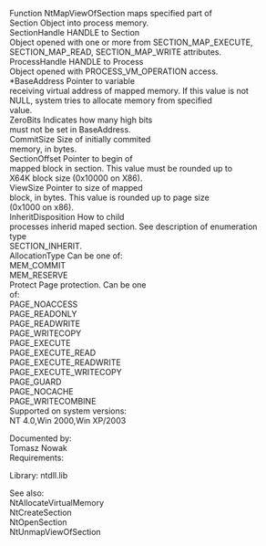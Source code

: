 Function NtMapViewOfSection maps specified part of \
Section Object into process memory. \
SectionHandle HANDLE to Section \
Object opened with one or more from SECTION\_MAP\_EXECUTE, \
SECTION\_MAP\_READ, SECTION\_MAP\_WRITE attributes. \
ProcessHandle HANDLE to Process \
Object opened with PROCESS\_VM\_OPERATION access. \
\*BaseAddress Pointer to variable \
receiving virtual address of mapped memory. If this value is not \
NULL, system tries to allocate memory from specified \
value. \
ZeroBits Indicates how many high bits \
must not be set in BaseAddress. \
CommitSize Size of initially commited \
memory, in bytes. \
SectionOffset Pointer to begin of \
mapped block in section. This value must be rounded up to \
X64K block size \(0x10000 on X86\). \
ViewSize Pointer to size of mapped \
block, in bytes. This value is rounded up to page size \
\(0x1000 on x86\). \
InheritDisposition How to child \
processes inherid maped section. See description of enumeration \
type \
SECTION\_INHERIT. \
AllocationType Can be one of: \
MEM\_COMMIT \
MEM\_RESERVE \
Protect Page protection. Can be one \
of: \
PAGE\_NOACCESS \
PAGE\_READONLY \
PAGE\_READWRITE \
PAGE\_WRITECOPY \
PAGE\_EXECUTE \
PAGE\_EXECUTE\_READ \
PAGE\_EXECUTE\_READWRITE \
PAGE\_EXECUTE\_WRITECOPY \
PAGE\_GUARD \
PAGE\_NOCACHE \
PAGE\_WRITECOMBINE \
Supported on system versions: \
NT 4.0,Win 2000,Win XP/2003

Documented by: \
Tomasz Nowak \
Requirements:

Library: ntdll.lib

See also: \
NtAllocateVirtualMemory \
NtCreateSection \
NtOpenSection \
NtUnmapViewOfSection

